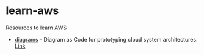 # learn-aws
Resources to learn AWS

- [diagrams](https://github.com/mingrammer/diagrams) - Diagram as Code for prototyping cloud system architectures. [Link](https://medium.com/better-programming/diagrams-diagram-as-code-56fec222cdf6)
